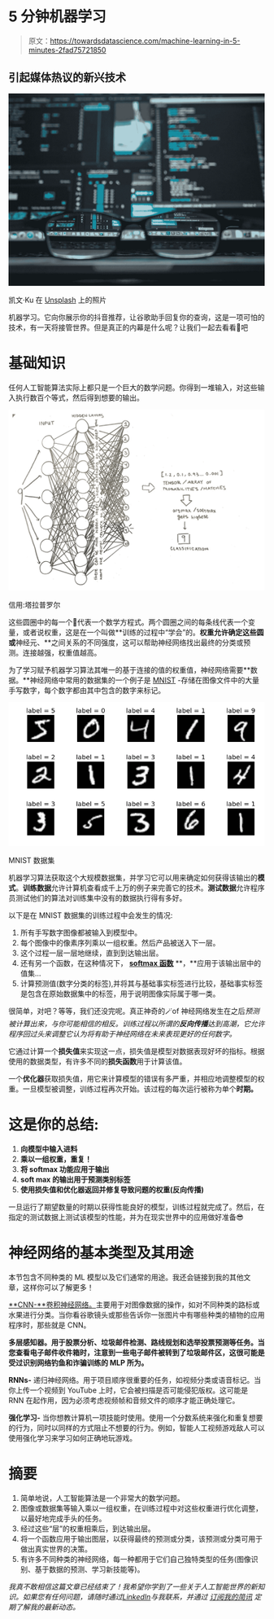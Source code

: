# 5 分钟机器学习

> 原文：<https://towardsdatascience.com/machine-learning-in-5-minutes-2fad75721850>

## 引起媒体热议的新兴技术

![](img/44a11b0f334c6a4f666bad1cd8f09828.png)

凯文·Ku 在 [Unsplash](https://unsplash.com/s/photos/machine-learning?utm_source=unsplash&utm_medium=referral&utm_content=creditCopyText) 上的照片

机器学习。它向你展示你的抖音推荐，让谷歌助手回复你的查询，这是一项可怕的技术，有一天将接管世界。但是真正的内幕是什么呢？让我们一起去看看🧐吧

# 基础知识

任何人工智能算法实际上都只是一个巨大的数学问题。你得到一堆输入，对这些输入执行数百个等式，然后得到想要的输出。

![](img/1ca9a72b8bb6a7089931febd4ca8a3e8.png)

信用:塔拉普罗尔

这些圆圈中的每一个🔵代表一个数学方程式。两个圆圈之间的每条线代表一个变量，或者说权重，这是在一个叫做**训练的过程中“学会”的。**权重允许确定这些圆或**神经元、**之间关系的不同强度，这可以帮助神经网络找出最终的分类或预测。连接越强，权重值越高。

为了学习赋予机器学习算法其唯一的基于连接的值的权重值，神经网络需要**数据。**神经网络中常用的数据集的一个例子是 [MNIST](http://yann.lecun.com/exdb/mnist/) -存储在图像文件中的大量手写数字，每个数字都由其中包含的数字来标记。

![](img/b12798544e9c9e419dc384f7fefad06a.png)

MNIST 数据集

机器学习算法获取这个大规模数据集，并学习它可以用来确定如何获得该输出的**模式**。**训练数据**允许计算机查看成千上万的例子来完善它的技术。**测试数据**允许程序员测试他们的算法对训练集中没有的数据执行得有多好。

以下是在 MNIST 数据集的训练过程中会发生的情况:

1.  所有手写数字图像都被输入到模型中。
2.  每个图像中的像素序列乘以一组权重。然后产品被送入下一层。
3.  这个过程一层一层地继续，直到到达输出层。
4.  还有另一个函数，在这种情况下， [**softmax 函数**](http://deeplearning.stanford.edu/tutorial/supervised/SoftmaxRegression/) **，**应用于该输出层中的值集…
5.  计算预测值(数字分类的标签),并将其与基础事实标签进行比较，基础事实标签是包含在原始数据集中的标签，用于说明图像实际属于哪一类。

很简单，对吧？等等，我们还没完呢。真正神奇的🪄of 神经网络发生在之后*预测被计算出来，与你可能相信的相反。训练过程以所谓的**反向传播**达到高潮，它允许程序回过头来调整它认为将有助于神经网络在未来表现更好的任何数字。*

它通过计算一个**损失值**来实现这一点，损失值是模型对数据表现好坏的指标。根据使用的数据类型，有许多不同的**损失函数**用于计算该值。

一个**优化器**获取损失值，用它来计算模型的错误有多严重，并相应地调整模型的权重。一旦模型被调整，训练过程再次开始。该过程的每次运行被称为单个**时期。**

# **这是你的总结:**

1.  **向模型中输入进料**
2.  **乘以一组权重，重复！**
3.  **将 softmax 功能应用于输出**
4.  **soft max 的输出用于预测类别标签**
5.  **使用损失值和优化器返回并修复导致问题的权重(反向传播)**

一旦运行了期望数量的时期以获得性能良好的模型，训练过程就完成了。然后，在指定的测试数据上测试该模型的性能，并为在现实世界中的应用做好准备😎

# 神经网络的基本类型及其用途

本节包含不同种类的 ML 模型以及它们通常的用途。我还会链接到我的其他文章，这样你可以了解更多！

[**CNN-**卷积神经网络。](https://medium.com/@taraprole/road-signs-driving-you-crazy-e686d97f2480)主要用于对图像数据的操作，如对不同种类的路标或水果进行分类。当你看谷歌镜头或那些告诉你一张图片中有哪些种类的植物的应用程序时，那些就是 CNN。

**多层感知器。用于股票分析、垃圾邮件检测、路线规划和选举投票预测等任务。当您查看电子邮件收件箱时，注意到一些电子邮件被转到了垃圾邮件区，这很可能是受过识别网络钓鱼和诈骗训练的 MLP 所为。**

**RNNs-** 递归神经网络。用于项目顺序很重要的任务，如视频分类或语音标记。当你上传一个视频到 YouTube 上时，它会被扫描是否可能侵犯版权。这可能是 RNN 在起作用，因为必须考虑视频帧和音频文件的顺序才能正确处理它。

**强化学习-** 当你想教计算机一项技能时使用。使用一个分数系统来强化和重复想要的行为，同时以同样的方式阻止不想要的行为。例如，智能人工视频游戏敌人可以使用强化学习来学习如何正确地玩游戏。

# 摘要

1.  简单地说，人工智能算法是一个非常大的数学问题。
2.  图像或数据集等输入乘以一组权重，在训练过程中对这些权重进行优化调整，以最好地完成手头的任务。
3.  经过这些“层”的权重相乘后，到达输出层。
4.  将一个函数应用于输出图层，以获得最终的预测或分类，该预测或分类可用于做出真实世界的决策。
5.  有许多不同种类的神经网络，每一种都用于它们自己独特类型的任务(图像识别、基于数据的预测、学习新技能等)。

*我真不敢相信这篇文章已经结束了！我希望你学到了一些关于人工智能世界的新知识。如果您有任何问题，请随时通过*[*LinkedIn*](https://www.linkedin.com/in/taraprole/)*与我联系，并通过* [*订阅我的简讯*](https://taraprole.substack.com/subscribe) *定期了解我的最新动态。*
